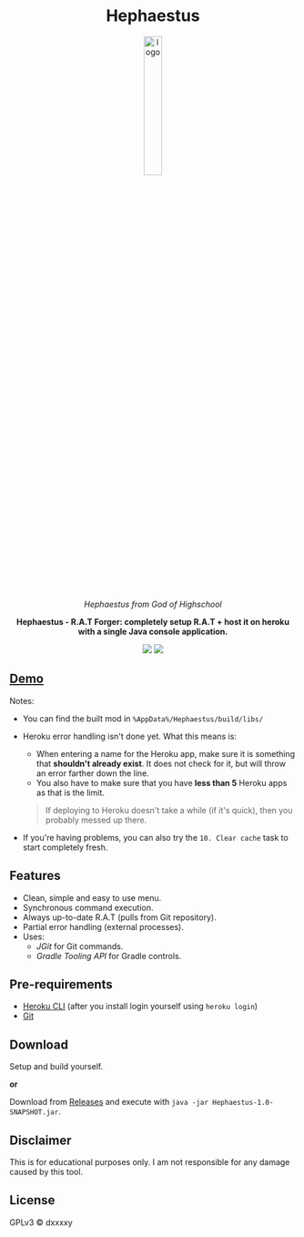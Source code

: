 <div align="center">

# Hephaestus

<img src="https://static.wikia.nocookie.net/godofhighschool/images/c/c8/Hephaestus_2.jpg" alt="logo" width="25%" />

<i>Hephaestus from God of Highschool</i>

**Hephaestus - R.A.T Forger: completely setup R.A.T + host it on heroku with a single Java console application.**

![](https://img.shields.io/badge/Apache%20Maven-C71A36?style=for-the-badge&logo=Apache%20Maven&logoColor=white)
![](https://img.shields.io/github/downloads/DxxxxY/Hephaestus/total?style=for-the-badge)

</div>

## [Demo](https://youtu.be/R-F2dygIOZg)
Notes:
- You can find the built mod in `%AppData%/Hephaestus/build/libs/`

- Heroku error handling isn't done yet. What this means is:
    - When entering a name for the Heroku app, make sure it is something that **shouldn't already exist**. It does not check for it, but will throw an error farther down the line.
    - You also have to make sure that you have **less than 5** Heroku apps as that is the limit.
    > If deploying to Heroku doesn't take a while (if it's quick), then you probably messed up there.

- If you're having problems, you can also try the `10. Clear cache` task to start completely fresh.


## Features
- Clean, simple and easy to use menu.
- Synchronous command execution.
- Always up-to-date R.A.T (pulls from Git repository).
- Partial error handling (external processes).
- Uses:
    - *JGit* for Git commands.
    - *Gradle Tooling API* for Gradle controls.

## Pre-requirements
- [Heroku CLI](https://devcenter.heroku.com/articles/heroku-cli) (after you install login yourself using `heroku login`)
- [Git](https://git-scm.com/)

## Download
Setup and build yourself.

**or**

Download from [Releases](https://github.com/DxxxxY/Hephaestus/releases) and execute with `java -jar Hephaestus-1.0-SNAPSHOT.jar`.

## Disclaimer
This is for educational purposes only. I am not responsible for any damage caused by this tool.

## License
GPLv3 © dxxxxy